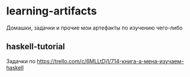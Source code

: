 # learning-artifacts

Домашки, задачки и прочие мои артефакты по изучению чего-либо

## haskell-tutorial
Задачки по https://trello.com/c/6MLLtDj1/714-книга-а-мена-изучаем-haskell
